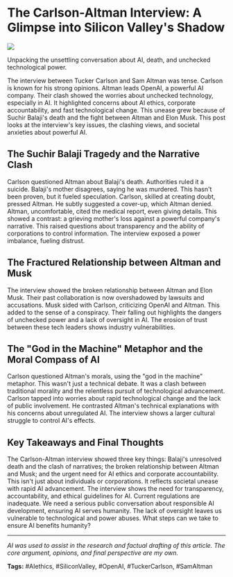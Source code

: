 # The Carlson-Altman Interview: A Glimpse into Silicon Valley's Shadow

![](/images/the-carlson-altman-interview-a-glimpse-into-silicon-valleys-shadow_img.png)


Unpacking the unsettling conversation about AI, death, and unchecked technological power.

The interview between Tucker Carlson and Sam Altman was tense.  Carlson is known for his strong opinions. Altman leads OpenAI, a powerful AI company. Their clash showed the worries about unchecked technology, especially in AI.  It highlighted concerns about AI ethics, corporate accountability, and fast technological change.  This unease grew because of Suchir Balaji's death and the fight between Altman and Elon Musk.  This post looks at the interview's key issues, the clashing views, and societal anxieties about powerful AI.


## The Suchir Balaji Tragedy and the Narrative Clash

Carlson questioned Altman about Balaji's death.  Authorities ruled it a suicide.  Balaji's mother disagrees, saying he was murdered.  This hasn't been proven, but it fueled speculation. Carlson, skilled at creating doubt, pressed Altman. He subtly suggested a cover-up, which Altman denied.  Altman, uncomfortable, cited the medical report, even giving details. This showed a contrast: a grieving mother's loss against a powerful company's narrative.  This raised questions about transparency and the ability of corporations to control information. The interview exposed a power imbalance, fueling distrust.


## The Fractured Relationship between Altman and Musk

The interview showed the broken relationship between Altman and Elon Musk.  Their past collaboration is now overshadowed by lawsuits and accusations. Musk sided with Carlson, criticizing OpenAI and Altman. This added to the sense of a conspiracy.  Their falling out highlights the dangers of unchecked power and a lack of oversight in AI. The erosion of trust between these tech leaders shows industry vulnerabilities.


## The "God in the Machine" Metaphor and the Moral Compass of AI

Carlson questioned Altman's morals, using the "god in the machine" metaphor.  This wasn't just a technical debate. It was a clash between traditional morality and the relentless pursuit of technological advancement. Carlson tapped into worries about rapid technological change and the lack of public involvement.  He contrasted Altman's technical explanations with his concerns about unregulated AI.  The interview shows a larger cultural struggle to control AI's effects.


## Key Takeaways and Final Thoughts

The Carlson-Altman interview showed three key things: Balaji's unresolved death and the clash of narratives; the broken relationship between Altman and Musk; and the urgent need for AI ethics and corporate accountability. This isn't just about individuals or corporations. It reflects societal unease with rapid AI advancement. The interview shows the need for transparency, accountability, and ethical guidelines for AI.  Current regulations are inadequate. We need a serious public conversation about responsible AI development, ensuring AI serves humanity.  The lack of oversight leaves us vulnerable to technological and power abuses.  What steps can we take to ensure AI benefits humanity?


---

*AI was used to assist in the research and factual drafting of this article. The core argument, opinions, and final perspective are my own.*

**Tags:** #AIethics, #SiliconValley, #OpenAI, #TuckerCarlson, #SamAltman
